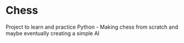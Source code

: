 # Chess
Project to learn and practice Python - Making chess from scratch and maybe eventually creating a simple AI

